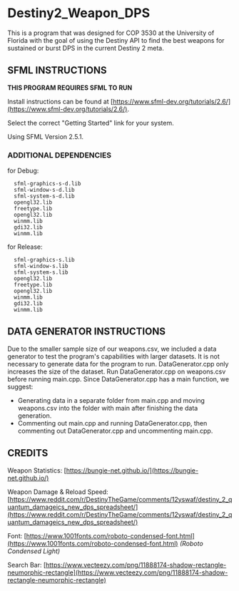 # Destiny2_Weapon_DPS
This is a program that was designed for COP 3530 at the University of Florida with the goal of using the Destiny API to find the best weapons for sustained or burst DPS in the current Destiny 2 meta.

## SFML INSTRUCTIONS
**THIS PROGRAM REQUIRES SFML TO RUN**

Install instructions can be found at [https://www.sfml-dev.org/tutorials/2.6/](https://www.sfml-dev.org/tutorials/2.6/).
  
Select the correct "Getting Started" link for your system.
  
Using SFML Version 2.5.1.

### ADDITIONAL DEPENDENCIES
for Debug:
    
      sfml-graphics-s-d.lib	
      sfml-window-s-d.lib
      sfml-system-s-d.lib
      opengl32.lib
      freetype.lib
      opengl32.lib
      winmm.lib
      gdi32.lib
      winmm.lib
      
for Release:

      sfml-graphics-s.lib	
      sfml-window-s.lib
      sfml-system-s.lib
      opengl32.lib
      freetype.lib
      opengl32.lib
      winmm.lib
      gdi32.lib
      winmm.lib

## DATA GENERATOR INSTRUCTIONS
Due to the smaller sample size of our weapons.csv, we included a data generator to test the program's capabilities with larger datasets. It is not necessary to generate data for the program to run. DataGenerator.cpp only increases the size of the dataset.
Run DataGenerator.cpp on weapons.csv before running main.cpp.
Since DataGenerator.cpp has a main function, we suggest:
- Generating data in a separate folder from main.cpp and moving weapons.csv into the folder with main after finishing the data generation.
- Commenting out main.cpp and running DataGenerator.cpp, then commenting out DataGenerator.cpp and uncommenting main.cpp.

## CREDITS
Weapon Statistics: [https://bungie-net.github.io/](https://bungie-net.github.io/)

Weapon Damage & Reload Speed: [https://www.reddit.com/r/DestinyTheGame/comments/12yswaf/destiny_2_quantum_damageics_new_dps_spreadsheet/](https://www.reddit.com/r/DestinyTheGame/comments/12yswaf/destiny_2_quantum_damageics_new_dps_spreadsheet/)

Font: [https://www.1001fonts.com/roboto-condensed-font.html](https://www.1001fonts.com/roboto-condensed-font.html) *(Roboto Condensed Light)*

Search Bar: [https://www.vecteezy.com/png/11888174-shadow-rectangle-neumorphic-rectangle](https://www.vecteezy.com/png/11888174-shadow-rectangle-neumorphic-rectangle)
